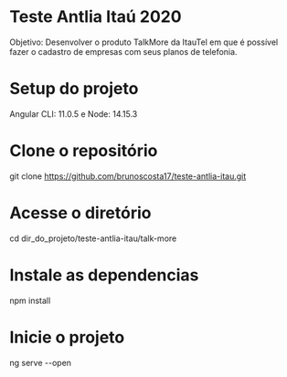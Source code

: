 # Teste Antlia Itaú 2020

Objetivo: Desenvolver o produto TalkMore da ItauTel em que é possível fazer o cadastro de empresas com seus planos de telefonia.

# Setup do projeto
Angular CLI: 11.0.5 e Node: 14.15.3

# Clone o repositório
git clone https://github.com/brunoscosta17/teste-antlia-itau.git

# Acesse o diretório
cd dir_do_projeto/teste-antlia-itau/talk-more

# Instale as dependencias
npm install

# Inicie o projeto
ng serve --open
